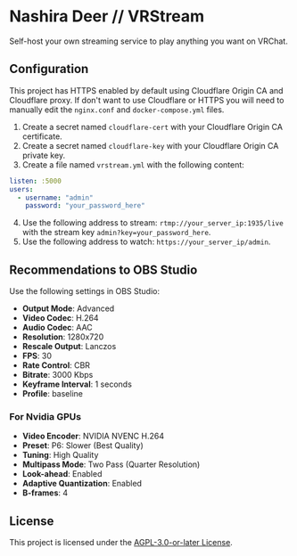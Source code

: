 # Nashira Deer // VRStream

Self-host your own streaming service to play anything you want on VRChat.

## Configuration

This project has HTTPS enabled by default using Cloudflare Origin CA and Cloudflare proxy. If don't want to use Cloudflare or HTTPS you will need to manually edit the `nginx.conf` and `docker-compose.yml` files.

1. Create a secret named `cloudflare-cert` with your Cloudflare Origin CA certificate.
2. Create a secret named `cloudflare-key` with your Cloudflare Origin CA private key.
3. Create a file named `vrstream.yml` with the following content:

```yaml
listen: :5000
users:
  - username: "admin"
    password: "your_password_here"
```

4. Use the following address to stream: `rtmp://your_server_ip:1935/live` with the stream key `admin?key=your_password_here`.
5. Use the following address to watch: `https://your_server_ip/admin`.

## Recommendations to OBS Studio

Use the following settings in OBS Studio:

- **Output Mode**: Advanced
- **Video Codec**: H.264
- **Audio Codec**: AAC
- **Resolution**: 1280x720
- **Rescale Output**: Lanczos
- **FPS**: 30
- **Rate Control**: CBR
- **Bitrate**: 3000 Kbps
- **Keyframe Interval**: 1 seconds
- **Profile**: baseline

### For Nvidia GPUs

- **Video Encoder**: NVIDIA NVENC H.264
- **Preset**: P6: Slower (Best Quality)
- **Tuning**: High Quality
- **Multipass Mode**: Two Pass (Quarter Resolution)
- **Look-ahead**: Enabled
- **Adaptive Quantization**: Enabled
- **B-frames**: 4

## License

This project is licensed under the [AGPL-3.0-or-later License](https://www.gnu.org/licenses/agpl-3.0.html).
